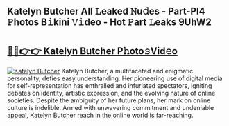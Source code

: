 ## Katelyn Butcher All 𝙻eaked 𝙽u𝚍es - Part-Pl4 𝙿hotos B𝚒kini 𝚅𝚒deo - Hot 𝙿art 𝙻eaks 9UhW2

# <h2><a href="http://ld48oo1.urlbe.top/?page=Katelyn+Butcher">🔗🔗👉👉 Katelyn Butcher P𝚑oto𝚜Vid𝚎o</a></h2>

[![Katelyn Butcher](https://i.imgur.com/eBuTRDB.gif)](http://ld48oo1.urlbe.top/?page=Katelyn+Butcher)
Katelyn Butcher, a multifaceted and enigmatic personality, defies easy understanding. Her pioneering use of digital media for self-representation has enthralled and infuriated spectators, igniting debates on identity, artistic expression, and the evolving nature of online societies. Despite the ambiguity of her future plans, her mark on online culture is indelible. Armed with unwavering commitment and undeniable appeal, Katelyn Butcher reach in the online world is far-reaching.
